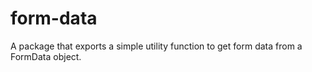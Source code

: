 # form-data
A package that exports a simple utility function to get form data from a FormData object.
